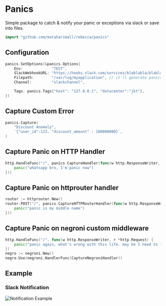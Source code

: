 # Panics 
Simple package to catch & notify your panic or exceptions via slack or save into files.

```go
import "github.com/mataharimall/rebecca/panics"
```

## Configuration
```go
panics.SetOptions(&panics.Options{
	Env:             "TEST",
	SlackWebhookURL: "https://hooks.slack.com/services/blablabla/blablabla/blabla",
	Filepath:        "/var/log/myapplication", // it'll generate panics.log
	Channel:         "slackchannel",

	Tags: panics.Tags{"host": "127.0.0.1", "datacenter":"jkt"},
})
```

## Capture Custom Error
```go
panics.Capture(
    "Discount Anomaly",
    `{"user_id":123, "discount_amount" : 100000000}`,
)
```

## Capture Panic on HTTP Handler
```go
http.HandleFunc("/", panics.CaptureHandler(func(w http.ResponseWriter, r *http.Request) {
	panic("whatsapp bro, I'm panic now")
}))
```

## Capture Panic on httprouter handler
```go
router := httprouter.New()
router.POST("/", panics.CaptureHTTPRouterHandler(func(w http.ResponseWriter, r *http.Request, _ httprouter.Params) {
    panic("panic is my middle name")
}))
```

## Capture Panic on negroni custom middleware
```go
http.HandleFunc("/", func(w http.ResponseWriter, r *http.Request) {
	panic("panic again, what's wrong with this life. may be I need to find my true love to handle this panic. ")
})
negro := negroni.New()
negro.Use(negroni.HandlerFunc(CaptureNegroniHandler))
```

## Example
### Slack Notification
![Notification Example](https://monosnap.com/file/Pjkw1uxjV8p0GnjevDwhHesUnTC2Ru.png)
